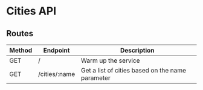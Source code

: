 # Cities API

## Routes

| Method | Endpoint      | Description                                      |
| ------ | ------------- | ------------------------------------------------ |
| GET    | /             | Warm up the service                              |
| GET    | /cities/:name | Get a list of cities based on the name parameter |
